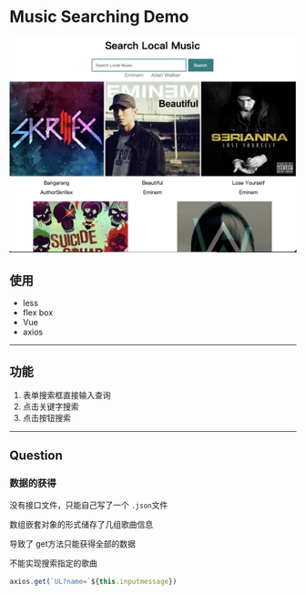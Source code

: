 # Music Searching Demo
![](screenshort.png)
## 使用
- less 
- flex box 
- Vue
- axios

---
## 功能
1. 表单搜索框直接输入查询
2. 点击关键字搜索
3. 点击按钮搜索



---
## Question
### 数据的获得
没有接口文件，只能自己写了一个 `.json`文件

数组嵌套对象的形式储存了几组歌曲信息

导致了 get方法只能获得全部的数据

不能实现搜索指定的歌曲
```js
axios.get(`UL?name=`${this.inputmessage})
```
